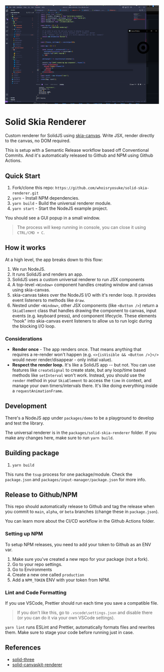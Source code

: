 ![Screenshot of the example code and the GUI app running](docs/thumbnail.png)

# Solid Skia Renderer

Custom renderer for SolidJS using [skia-canvas](https://github.com/samizdatco/skia-canvas). Write JSX, render directly to the canvas, no DOM required.

This is setup with a Semantic Release workflow based off Conventional Commits. And it's automatically released to Github and NPM using Github Actions.

## Quick Start

1. Fork/clone this repo: `https://github.com/whoisryosuke/solid-skia-renderer.git`
1. `yarn` - Install NPM dependencies.
1. `yarn build` - Build the universal renderer module.
1. `yarn start` - Start the NodeJS example project.

You should see a GUI popup in a small window.

> The process will keep running in console, you can close it using `CTRL/CMD + C`.

## How it works

At a high level, the app breaks down to this flow:

1. We run NodeJS.
1. It runs SolidJS and renders an app.
1. SolidJS uses a custom universal renderer to run JSX components
1. A top-level `<Window>` component handles creating window and canvas using skia-canvas.
1. skia-canvas takes over the NodeJS I/O with it's render loop. It provides event listeners to methods like `draw`.
1. Nested under `<Window>`, other JSX components (like `<Button />`) return a `SkiaElement` class that handles drawing the component to canvas, input events (e.g. keyboard press), and component lifecycle. These elements "hook" into skia-canvas event listeners to allow us to run logic during the blocking I/O loop.

### Considerations

- **Render once** - The app renders once. That means anything that requires a re-render won't happen (e.g. `<>{isVisible && <Button />}</>` would never render/disappear - only initial value).
- **Respect the render loop.** It's like a SolidJS app -- but not. You can use features like `createSignal` to create state, but any loop/time based methods like `setInterval` won't work. Instead, you should use the `render` method in your `SkiaElement` to access the `time` in context, and manage your own timers/intervals there. It's like doing everything inside a `requestAnimationFrame`.

## Development

There's a NodeJS app under `packages/demo` to be a playground to develop and test the library.

The universal renderer is in the `packages/solid-skia-renderer` folder. If you make any changes here, make sure to run `yarn build`.

## Building package

1. `yarn build`

This runs the `tsup` process for one package/module. Check the `package.json` and `packages/input-manager/package.json` for more info.

## Release to Github/NPM

This repo should automatically release to Github and tag the release when you commit to `main`, `alpha`, or `beta` branches (change these in `package.json`).

You can learn more about the CI/CD workflow in the Github Actions folder.

### Setting up NPM

To setup NPM releases, you need to add your token to Github as an ENV var.

1. Make sure you've created a new repo for your package (not a fork).
1. Go to your repo settings.
1. Go to Environments
1. Create a new one called `production`
1. Add a `NPM_TOKEN` ENV with your token from NPM.

### Lint and Code Formatting

If you use VSCode, Prettier should run each time you save a compatible file.

> If you don't like this, go to `.vscode\settings.json` and disable there (or you can do it via your own VSCode settings).

`yarn lint` runs ESLint and Prettier, automatically formats files and rewrites them. Make sure to stage your code before running just in case.

## References

- [solid-three](https://github.com/nksaraf/solid-three/)
- [solid-canvaskit-renderer](https://github.com/whoisryosuke/solid-canvaskit-renderer)
